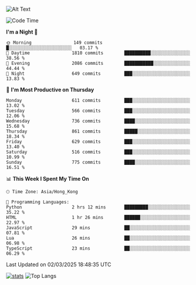 ![Alt Text](https://media.tenor.com/3Gehha8RO-sAAAAC/goose-dance.gif)

<!--START_SECTION:waka-->
![Code Time](http://img.shields.io/badge/Code%20Time-414%20hrs%2030%20mins-blue)

**I'm a Night 🦉** 

```text
🌞 Morning                149 commits         █░░░░░░░░░░░░░░░░░░░░░░░░   03.17 % 
🌆 Daytime                1810 commits        ██████████░░░░░░░░░░░░░░░   38.56 % 
🌃 Evening                2086 commits        ███████████░░░░░░░░░░░░░░   44.44 % 
🌙 Night                  649 commits         ███░░░░░░░░░░░░░░░░░░░░░░   13.83 % 
```
📅 **I'm Most Productive on Thursday** 

```text
Monday                   611 commits         ███░░░░░░░░░░░░░░░░░░░░░░   13.02 % 
Tuesday                  566 commits         ███░░░░░░░░░░░░░░░░░░░░░░   12.06 % 
Wednesday                736 commits         ████░░░░░░░░░░░░░░░░░░░░░   15.68 % 
Thursday                 861 commits         █████░░░░░░░░░░░░░░░░░░░░   18.34 % 
Friday                   629 commits         ███░░░░░░░░░░░░░░░░░░░░░░   13.40 % 
Saturday                 516 commits         ███░░░░░░░░░░░░░░░░░░░░░░   10.99 % 
Sunday                   775 commits         ████░░░░░░░░░░░░░░░░░░░░░   16.51 % 
```


📊 **This Week I Spent My Time On** 

```text
🕑︎ Time Zone: Asia/Hong_Kong

💬 Programming Languages: 
Python                   2 hrs 12 mins       █████████░░░░░░░░░░░░░░░░   35.22 % 
HTML                     1 hr 26 mins        ██████░░░░░░░░░░░░░░░░░░░   22.97 % 
JavaScript               29 mins             ██░░░░░░░░░░░░░░░░░░░░░░░   07.81 % 
Lua                      26 mins             ██░░░░░░░░░░░░░░░░░░░░░░░   06.98 % 
TypeScript               23 mins             ██░░░░░░░░░░░░░░░░░░░░░░░   06.29 % 
```


 Last Updated on 02/03/2025 18:48:35 UTC
<!--END_SECTION:waka-->
[![stats](https://github-readme-stats-rose-phi.vercel.app/api?username=jxncted&count_private=true)](https://github.com/jxncted/github-readme-stats)
![Top Langs](https://github-readme-stats-rose-phi.vercel.app/api/top-langs/?username=jxncted\&layout=compact&hide=c,assembly,jupyter%20notebook)

